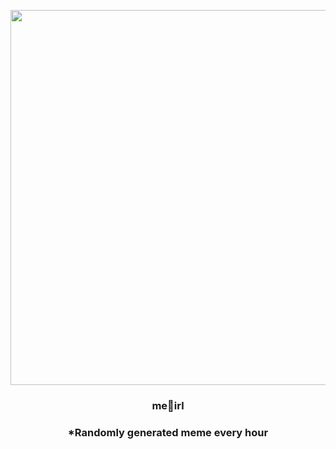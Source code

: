 <p align="center">
        <img src="https://i.redd.it/6b3admqknj891.jpg" width="600" height="600">
        </p>
        <h3 align="center">me🐤irl</h3>
        <h3 align="center">*Randomly generated meme every hour</h3>
    